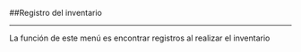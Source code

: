 ##Registro del inventario
<hr>
La función de este menú es encontrar registros al realizar el inventario